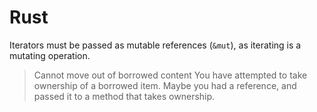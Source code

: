 # Rust

Iterators must be passed as mutable references (`&mut`), as iterating is a
mutating operation.

> Cannot move out of borrowed content
You have attempted to take ownership of a borrowed item. Maybe you had  a
reference, and passed it to a method that takes ownership.

